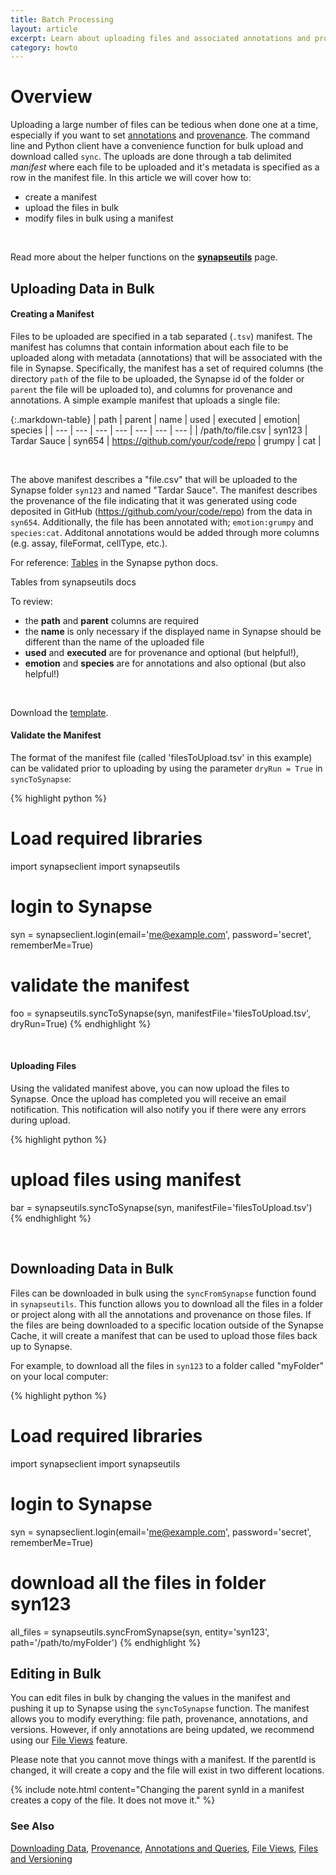 ```yaml
---
title: Batch Processing
layout: article
excerpt: Learn about uploading files and associated annotations and provenance in bulk.
category: howto
---
```


# Overview

Uploading a large number of files can be tedious when done one at a time, especially if you want to set [annotations](http://docs.synapse.org/articles/annotation_and_query.html) and [provenance](http://docs.synapse.org/articles/provenance.html). The command line and Python client have a convenience function for bulk upload and download called `sync`. The uploads are done through a tab delimited *manifest* where each file to be uploaded and it's metadata is specified as a row in the manifest file. In this article we will cover how to: 
	
* create a manifest 
* upload the files in bulk
* modify files in bulk using a manifest

<br/>

Read more about the helper functions on the **[synapseutils](https://python-docs.synapse.org/build/html/synapseutils.html)** page.

## Uploading Data in Bulk

#### Creating a Manifest

Files to be uploaded are specified in a tab separated (`.tsv`) manifest. The manifest has columns that contain information about each file to be uploaded along with metadata (annotations) that will be associated with the file in Synapse. Specifically, the manifest has a set of required columns (the directory `path` of the file to be uploaded, the Synapse id of the folder or `parent` the file will be uploaded to), and columns for provenance and annotations. A simple example manifest that uploads a single file:

{:.markdown-table}
| path | parent | name | used | executed | emotion| species |
| --- | --- | --- | --- | --- | --- | --- |
| /path/to/file.csv | syn123 | Tardar Sauce | syn654 | https://github.com/your/code/repo | grumpy | cat |

<br/>

The above manifest describes a "file.csv" that will be uploaded to the Synapse folder `syn123` and named "Tardar Sauce". The manifest describes the provenance of the file indicating that it was generated using code deposited in GitHub (https://github.com/your/code/repo) from the data in `syn654`. Additionally, the file has been annotated with; `emotion:grumpy` and `species:cat`. Additonal annotations would be added through more columns (e.g. assay, fileFormat, cellType, etc.).


For reference:
[Tables](https://python-docs.synapse.org/build/html/Table.html#module-synapseclient.table) in the Synapse python docs.

Tables from synapseutils docs

To review:
* the **path** and **parent** columns are required
* the **name** is only necessary if the displayed name in Synapse should be different than the name of the uploaded file
* **used** and **executed** are for provenance and optional (but helpful!),
* **emotion** and **species** are for annotations and also optional (but also helpful!)

<br/>

Download the [template](/assets/downloads/example_manifest_template.tsv).

#### Validate the Manifest

The format of the manifest file (called 'filesToUpload.tsv' in this example) can be validated prior to uploading by using the parameter `dryRun = True` in `syncToSynapse`:

{% highlight python %}
# Load required libraries
import synapseclient
import synapseutils

# login to Synapse
syn = synapseclient.login(email='me@example.com', password='secret', rememberMe=True) 

# validate the manifest
foo = synapseutils.syncToSynapse(syn, manifestFile='filesToUpload.tsv', dryRun=True)
{% endhighlight %}

<br/>

#### Uploading Files

Using the validated manifest above, you can now upload the files to Synapse. Once the upload has completed you will receive an email notification. This notification will also notify you if there were any errors during upload. 

{% highlight python %}
# upload files using manifest
bar = synapseutils.syncToSynapse(syn, manifestFile='filesToUpload.tsv')
{% endhighlight %}

<br/>



## Downloading Data in Bulk

Files can be downloaded in bulk using the `syncFromSynapse` function found in `synapseutils`. This function allows you to download all the files in a folder or project along with all the annotations and provenance on those files. If the files are being downloaded to a specific location outside of the Synapse Cache, it will create a manifest that can be used to upload those files back up to Synapse.

For example, to download all the files in `syn123` to a folder called "myFolder" on your local computer:

{% highlight python %}
# Load required libraries
import synapseclient
import synapseutils

# login to Synapse
syn = synapseclient.login(email='me@example.com', password='secret', rememberMe=True) 

# download all the files in folder syn123
all_files = synapseutils.syncFromSynapse(syn, entity='syn123', path='/path/to/myFolder')
{% endhighlight %}


## Editing in Bulk

You can edit files in bulk by changing the values in the manifest and pushing it up to Synapse using the `syncToSynapse` function. The manifest allows you to modify everything: file path, provenance, annotations, and versions. However, if only annotations are being updated, we recommend using our [File Views](/articles/fileviews.html) feature. 


Please note that you cannot move things with a manifest. If the parentId is changed, it will create a copy and the file will exist in two different locations. 


{% include note.html content="Changing the parent synId in a manifest creates a copy of the file. It does not move it." %}


### See Also
[Downloading Data](/articles/downloading_data.html), [Provenance](/articles/provenance.html), [Annotations and Queries](/articles/annotation_and_query.html), [File Views](/articles/fileviews.html), [Files and Versioning](/articles/files_and_versioning.html)
